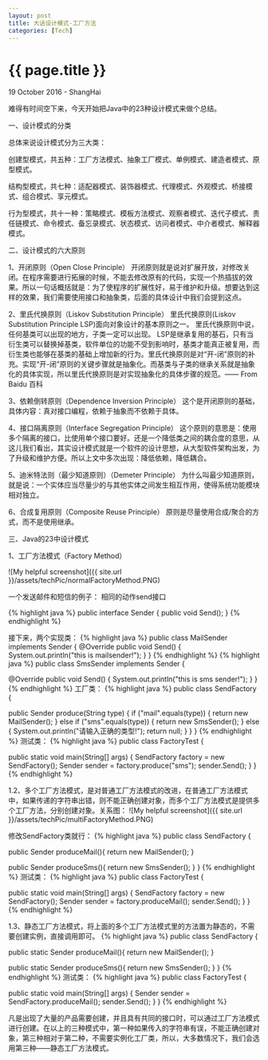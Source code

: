 ```yaml
---
layout: post
title: 大话设计模式-工厂方法
categories: [Tech]
---
```


{{ page.title }}
================

<p class="meta">19 October 2016 - ShangHai</p>

难得有时间空下来，今天开始把Java中的23种设计模式来做个总结。

一、设计模式的分类

总体来说设计模式分为三大类：

创建型模式，共五种：工厂方法模式、抽象工厂模式、单例模式、建造者模式、原型模式。

结构型模式，共七种：适配器模式、装饰器模式、代理模式、外观模式、桥接模式、组合模式、享元模式。

行为型模式，共十一种：策略模式、模板方法模式、观察者模式、迭代子模式、责任链模式、命令模式、备忘录模式、状态模式、访问者模式、中介者模式、解释器模式。

二、设计模式的六大原则

1、开闭原则（Open Close Principle）
开闭原则就是说对扩展开放，对修改关闭。在程序需要进行拓展的时候，不能去修改原有的代码，实现一个热插拔的效果。所以一句话概括就是：为了使程序的扩展性好，易于维护和升级。想要达到这样的效果，我们需要使用接口和抽象类，后面的具体设计中我们会提到这点。

2、里氏代换原则（Liskov Substitution Principle）
里氏代换原则(Liskov Substitution Principle LSP)面向对象设计的基本原则之一。 里氏代换原则中说，任何基类可以出现的地方，子类一定可以出现。 LSP是继承复用的基石，只有当衍生类可以替换掉基类，软件单位的功能不受到影响时，基类才能真正被复用，而衍生类也能够在基类的基础上增加新的行为。里氏代换原则是对“开-闭”原则的补充。实现“开-闭”原则的关键步骤就是抽象化。而基类与子类的继承关系就是抽象化的具体实现，所以里氏代换原则是对实现抽象化的具体步骤的规范。—— From Baidu 百科

3、依赖倒转原则（Dependence Inversion Principle）
这个是开闭原则的基础，具体内容：真对接口编程，依赖于抽象而不依赖于具体。

4、接口隔离原则（Interface Segregation Principle）
这个原则的意思是：使用多个隔离的接口，比使用单个接口要好。还是一个降低类之间的耦合度的意思，从这儿我们看出，其实设计模式就是一个软件的设计思想，从大型软件架构出发，为了升级和维护方便。所以上文中多次出现：降低依赖，降低耦合。

5、迪米特法则（最少知道原则）（Demeter Principle）
为什么叫最少知道原则，就是说：一个实体应当尽量少的与其他实体之间发生相互作用，使得系统功能模块相对独立。

6、合成复用原则（Composite Reuse Principle）
原则是尽量使用合成/聚合的方式，而不是使用继承。

三、Java的23中设计模式

1、工厂方法模式（Factory Method）

![My helpful screenshot]({{ site.url }}/assets/techPic/normalFactoryMethod.PNG)

一个发送邮件和短信的例子：
相同的动作send接口

{% highlight java %}
public interface Sender {
public void Send();
}
{% endhighlight %}

接下来，两个实现类：
{% highlight java %}
public class MailSender implements Sender {
@Override
public void Send() {
System.out.println("this is mailsender!");
}
}
{% endhighlight %}
{% highlight java %}
public class SmsSender implements Sender {

@Override
public void Send() {
System.out.println("this is sms sender!");
}
}
{% endhighlight %}
工厂类：
{% highlight java %}
public class SendFactory {

public Sender produce(String type) {
if ("mail".equals(type)) {
return new MailSender();
} else if ("sms".equals(type)) {
return new SmsSender();
} else {
System.out.println("请输入正确的类型!");
return null;
}
}
}
{% endhighlight %}
测试类：
{% highlight java %}
public class FactoryTest {

public static void main(String[] args) {
SendFactory factory = new SendFactory();
Sender sender = factory.produce("sms");
sender.Send();
}
}
{% endhighlight %}

1.2、多个工厂方法模式，是对普通工厂方法模式的改进，在普通工厂方法模式中，如果传递的字符串出错，则不能正确创建对象，而多个工厂方法模式是提供多个工厂方法，分别创建对象。关系图：
![My helpful screenshot]({{ site.url }}/assets/techPic/multiFactoryMethod.PNG)

修改SendFactory类就行：
{% highlight java %}
public class SendFactory {

public Sender produceMail(){
return new MailSender();
}

public Sender produceSms(){
return new SmsSender();
}
}
{% endhighlight %}
测试类：
{% highlight java %}
public class FactoryTest {

public static void main(String[] args) {
SendFactory factory = new SendFactory();
Sender sender = factory.produceMail();
sender.Send();
}
}
{% endhighlight %}

1.3、静态工厂方法模式，将上面的多个工厂方法模式里的方法置为静态的，不需要创建实例，直接调用即可。
{% highlight java %}
public class SendFactory {

public static Sender produceMail(){
return new MailSender();
}

public static Sender produceSms(){
return new SmsSender();
}
}
{% endhighlight %}
测试类：
{% highlight java %}
public class FactoryTest {

public static void main(String[] args) {
Sender sender = SendFactory.produceMail();
sender.Send();
}
}
{% endhighlight %}

凡是出现了大量的产品需要创建，并且具有共同的接口时，可以通过工厂方法模式进行创建。在以上的三种模式中，第一种如果传入的字符串有误，不能正确创建对象，第三种相对于第二种，不需要实例化工厂类，所以，大多数情况下，我们会选用第三种——静态工厂方法模式。
